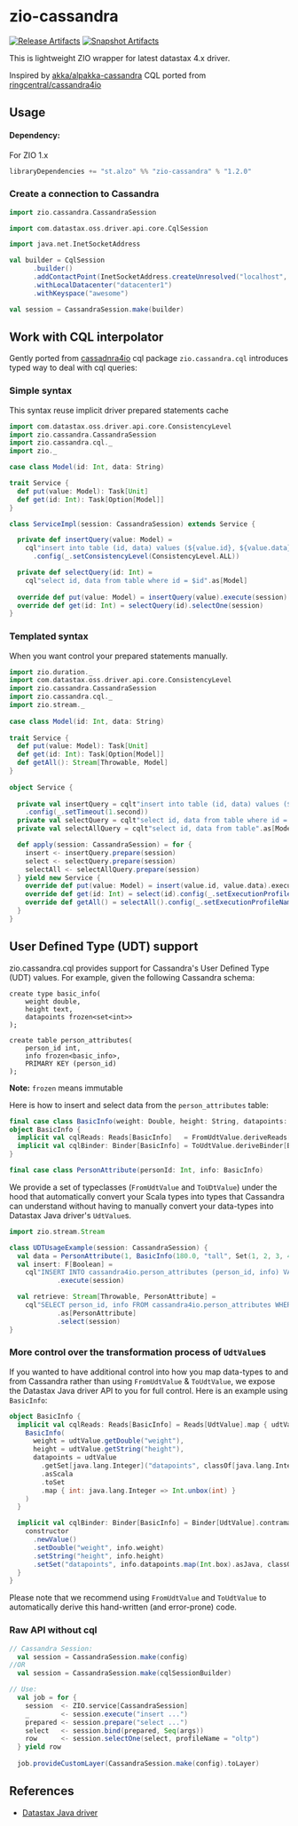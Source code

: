 # zio-cassandra

[![Release Artifacts][Badge-SonatypeReleases]][Link-SonatypeReleases] [![Snapshot Artifacts][Badge-SonatypeSnapshots]][Link-SonatypeSnapshots]

[Link-SonatypeReleases]: https://oss.sonatype.org/content/repositories/releases/st/alzo/zio-cassandra_2.13/ "Sonatype Releases"
[Link-SonatypeSnapshots]: https://oss.sonatype.org/content/repositories/snapshots/st/alzo/zio-cassandra_2.13/ "Sonatype Snapshots"
[Badge-SonatypeReleases]: https://img.shields.io/nexus/r/https/oss.sonatype.org/st.alzo/zio-cassandra_2.13.svg "Sonatype Releases"
[Badge-SonatypeSnapshots]: https://img.shields.io/nexus/s/https/oss.sonatype.org/st.alzo/zio-cassandra_2.13.svg "Sonatype Snapshots"

This is lightweight ZIO wrapper for latest datastax 4.x driver.

Inspired by [akka/alpakka-cassandra](https://doc.akka.io/docs/alpakka/current/cassandra.html)
CQL ported from [ringcentral/cassandra4io](https://github.com/ringcentral/cassandra4io)


## Usage

#### Dependency:
For ZIO 1.x
```scala
libraryDependencies += "st.alzo" %% "zio-cassandra" % "1.2.0"
```

### Create a connection to Cassandra
```scala
import zio.cassandra.CassandraSession

import com.datastax.oss.driver.api.core.CqlSession

import java.net.InetSocketAddress

val builder = CqlSession
      .builder()
      .addContactPoint(InetSocketAddress.createUnresolved("localhost", 9042))
      .withLocalDatacenter("datacenter1")
      .withKeyspace("awesome") 

val session = CassandraSession.make(builder)
```

## Work with CQL interpolator

Gently ported from [cassadnra4io](https://github.com/ringcentral/cassandra4io) cql
package `zio.cassandra.cql` introduces typed way to deal with cql queries:

### Simple syntax

This syntax reuse implicit driver prepared statements cache

```scala
import com.datastax.oss.driver.api.core.ConsistencyLevel
import zio.cassandra.CassandraSession
import zio.cassandra.cql._
import zio._

case class Model(id: Int, data: String)

trait Service {
  def put(value: Model): Task[Unit]
  def get(id: Int): Task[Option[Model]]
}

class ServiceImpl(session: CassandraSession) extends Service {

  private def insertQuery(value: Model) =
    cql"insert into table (id, data) values (${value.id}, ${value.data})"
      .config(_.setConsistencyLevel(ConsistencyLevel.ALL))

  private def selectQuery(id: Int) =
    cql"select id, data from table where id = $id".as[Model]
  
  override def put(value: Model) = insertQuery(value).execute(session).unit
  override def get(id: Int) = selectQuery(id).selectOne(session)
}
```

### Templated syntax

When you want control your prepared statements manually.

```scala
import zio.duration._
import com.datastax.oss.driver.api.core.ConsistencyLevel
import zio.cassandra.CassandraSession
import zio.cassandra.cql._
import zio.stream._
    
case class Model(id: Int, data: String)
  
trait Service {
  def put(value: Model): Task[Unit]
  def get(id: Int): Task[Option[Model]]
  def getAll(): Stream[Throwable, Model]
}
    
object Service {
  
  private val insertQuery = cqlt"insert into table (id, data) values (${Put[Int]}, ${Put[String]})"
    .config(_.setTimeout(1.second))
  private val selectQuery = cqlt"select id, data from table where id = ${Put[Int]}".as[Model]
  private val selectAllQuery = cqlt"select id, data from table".as[Model]

  def apply(session: CassandraSession) = for {
    insert <- insertQuery.prepare(session)
    select <- selectQuery.prepare(session)      
    selectAll <- selectAllQuery.prepare(session)
  } yield new Service {
    override def put(value: Model) = insert(value.id, value.data).execute.unit
    override def get(id: Int) = select(id).config(_.setExecutionProfileName("default")).selectOne
    override def getAll() = selectAll().config(_.setExecutionProfileName("default")).select
  } 
} 
```

## User Defined Type (UDT) support

zio.cassandra.cql provides support for Cassandra's User Defined Type (UDT) values.
For example, given the following Cassandra schema:

```cql
create type basic_info(
    weight double,
    height text,
    datapoints frozen<set<int>>
);

create table person_attributes(
    person_id int,
    info frozen<basic_info>,
    PRIMARY KEY (person_id)
);
```

**Note:** `frozen` means immutable

Here is how to insert and select data from the `person_attributes` table:

```scala
final case class BasicInfo(weight: Double, height: String, datapoints: Set[Int])
object BasicInfo {
  implicit val cqlReads: Reads[BasicInfo]   = FromUdtValue.deriveReads[BasicInfo]
  implicit val cqlBinder: Binder[BasicInfo] = ToUdtValue.deriveBinder[BasicInfo]
}

final case class PersonAttribute(personId: Int, info: BasicInfo)
```

We provide a set of typeclasses (`FromUdtValue` and `ToUDtValue`) under the hood that automatically convert your Scala
types into types that Cassandra can understand without having to manually convert your data-types into Datastax Java
driver's `UdtValue`s.

```scala
import zio.stream.Stream

class UDTUsageExample(session: CassandraSession) {
  val data = PersonAttribute(1, BasicInfo(180.0, "tall", Set(1, 2, 3, 4, 5)))
  val insert: F[Boolean] =
    cql"INSERT INTO cassandra4io.person_attributes (person_id, info) VALUES (${data.personId}, ${data.info})"
            .execute(session)

  val retrieve: Stream[Throwable, PersonAttribute] = 
    cql"SELECT person_id, info FROM cassandra4io.person_attributes WHERE person_id = ${data.personId}"
            .as[PersonAttribute]
            .select(session)
}
```

### More control over the transformation process of `UdtValue`s

If you wanted to have additional control into how you map data-types to and from Cassandra rather than using `FromUdtValue`
& `ToUdtValue`, we expose the Datastax Java driver API to you for full control. Here is an example using `BasicInfo`:

```scala
object BasicInfo {
  implicit val cqlReads: Reads[BasicInfo] = Reads[UdtValue].map { udtValue =>
    BasicInfo(
      weight = udtValue.getDouble("weight"),
      height = udtValue.getString("height"),
      datapoints = udtValue
        .getSet[java.lang.Integer]("datapoints", classOf[java.lang.Integer])
        .asScala
        .toSet
        .map { int: java.lang.Integer => Int.unbox(int) }
    )
  }

  implicit val cqlBinder: Binder[BasicInfo] = Binder[UdtValue].contramapUDT { (info, constructor) =>
    constructor
      .newValue()
      .setDouble("weight", info.weight)
      .setString("height", info.height)
      .setSet("datapoints", info.datapoints.map(Int.box).asJava, classOf[java.lang.Integer])
  }
}
```

Please note that we recommend using `FromUdtValue` and `ToUdtValue` to automatically derive this hand-written (and error-prone)
code.


### Raw API without cql
```scala
// Cassandra Session:
  val session = CassandraSession.make(config)
//OR
  val session = CassandraSession.make(cqlSessionBuilder)

// Use:
  val job = for {
    session  <- ZIO.service[CassandraSession]
    _        <- session.execute("insert ...")
    prepared <- session.prepare("select ...")
    select   <- session.bind(prepared, Seq(args))
    row      <- session.selectOne(select, profileName = "oltp")
  } yield row
  
  job.provideCustomLayer(CassandraSession.make(config).toLayer)

```


## References
- [Datastax Java driver](https://docs.datastax.com/en/developer/java-driver/latest/manual/core/)